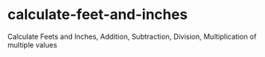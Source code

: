 # calculate-feet-and-inches
Calculate Feets and Inches, Addition, Subtraction, Division, Multiplication of multiple values
